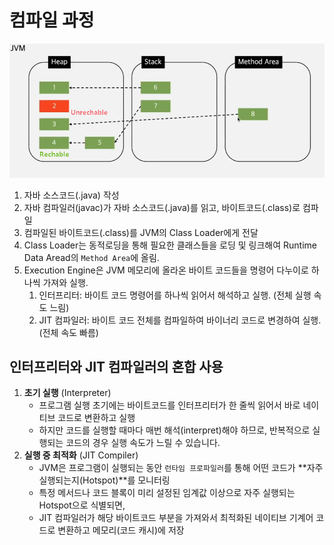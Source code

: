 # 컴파일 과정

![JVM](image.png)

1. 자바 소스코드(.java) 작성
2. 자바 컴파일러(javac)가 자바 소스코드(.java)를 읽고, 바이트코드(.class)로 컴파일
3. 컴파일된 바이트코드(.class)를 JVM의 Class Loader에게 전달
4. Class Loader는 동적로딩을 통해 필요한 클래스들을 로딩 및 링크해여
    Runtime Data Aread의 `Method Area`에 올림.
5. Execution Engine은 JVM 메모리에 올라온 바이트 코드들을 명령어 다누이로 하나씩 가져와 실행.
    1. 인터프리터: 바이트 코드 명령어를 하나씩 읽어서 해석하고 실행. (전체 실행 속도 느림)
    2. JIT 컴파일러: 바이트 코드 전체를 컴파일하여 바이너리 코드로 변경하여 실행. (전체 속도 빠름)

## 인터프리터와 JIT 컴파일러의 혼합 사용

1. **초기 실행** (Interpreter)
    - 프로그램 실행 초기에는 바이트코드를 인터프리터가 한 줄씩 읽어서 바로 네이티브 코드로 변환하고 실행
    - 하지만 코드를 실행할 때마다 매번 해석(interpret)해야 하므로, 반복적으로 실행되는 코드의 경우 실행 속도가 느릴 수 있습니다.
2. **실행 중 최적화** (JIT Compiler)
    - JVM은 프로그램이 실행되는 동안 `런타임 프로파일러`를 통해 어떤 코드가 **자주 실행되는지(Hotspot)**를 모니터링
    - 특정 메서드나 코드 블록이 미리 설정된 임계값 이상으로 자주 실행되는 Hotspot으로 식별되면,
    - JIT 컴파일러가 해당 바이트코드 부분을 가져와서 최적화된 네이티브 기계어 코드로 변환하고 메모리(코드 캐시)에 저장
